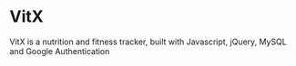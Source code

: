 # VitX

VitX is a nutrition and fitness tracker, built with Javascript, jQuery, MySQL and Google Authentication
